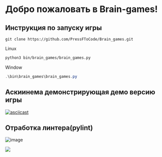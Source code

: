 # Добро пожаловать в Brain-games!

## Инструкция по запуску игры
```
git clone https://github.com/PressFToCode/Brain_games.git
```

Linux
```bash
python3 bin/brain_games/brain_games.py
```

Window
```powershell
.\bin\brain_games\brain_games.py
```

## Аскиинема демонстрирующая демо версию игры

[![asciicast](https://asciinema.org/a/ZQIdEhKr3ztrn19P5AAfSZTbA.svg)](https://asciinema.org/a/ZQIdEhKr3ztrn19P5AAfSZTbA)


## Отработка линтера(pylint)
![image](https://github.com/user-attachments/assets/0bc03f16-47bf-499c-82df-20cf8518ede4)



<a href="https://codeclimate.com/github/PressFToCode/Software-development-method/maintainability"><img src="https://api.codeclimate.com/v1/badges/2d72a040938b715dbc32/maintainability" /></a>
